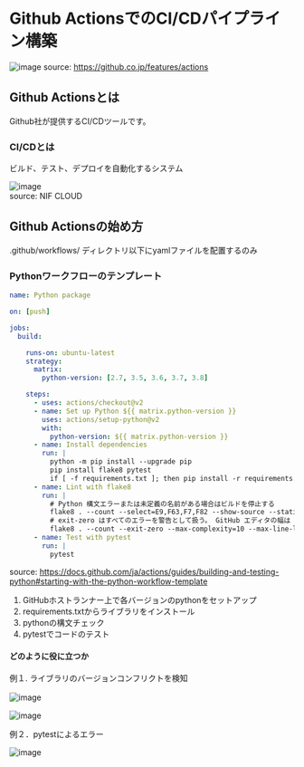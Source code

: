 # Github ActionsでのCI/CDパイプライン構築
![image](https://user-images.githubusercontent.com/45054071/129161150-2a86acfe-7979-4c7f-810f-61e30818db2d.png)
source: https://github.co.jp/features/actions

## Github Actionsとは
Github社が提供するCI/CDツールです。  

### CI/CDとは
ビルド、テスト、デプロイを自動化するシステム  

![image](https://user-images.githubusercontent.com/45054071/129161541-1fa373a6-8c4d-4232-8b3d-75885a6d43d2.png)  
source: NIF CLOUD

## Github Actionsの始め方
.github/workflows/ ディレクトリ以下にyamlファイルを配置するのみ

### Pythonワークフローのテンプレート
```yaml
name: Python package

on: [push]

jobs:
  build:

    runs-on: ubuntu-latest
    strategy:
      matrix:
        python-version: [2.7, 3.5, 3.6, 3.7, 3.8]

    steps:
      - uses: actions/checkout@v2
      - name: Set up Python ${{ matrix.python-version }}
        uses: actions/setup-python@v2
        with:
          python-version: ${{ matrix.python-version }}
      - name: Install dependencies
        run: |
          python -m pip install --upgrade pip
          pip install flake8 pytest
          if [ -f requirements.txt ]; then pip install -r requirements.txt; fi
      - name: Lint with flake8
        run: |
          # Python 構文エラーまたは未定義の名前がある場合はビルドを停止する
          flake8 . --count --select=E9,F63,F7,F82 --show-source --statistics
          # exit-zero はすべてのエラーを警告として扱う。 GitHub エディタの幅は 127 文字
          flake8 . --count --exit-zero --max-complexity=10 --max-line-length=127 --statistics
      - name: Test with pytest
        run: |
          pytest
 ```
 source: https://docs.github.com/ja/actions/guides/building-and-testing-python#starting-with-the-python-workflow-template
 
 1. GitHubホストランナー上で各バージョンのpythonをセットアップ
 2. requirements.txtからライブラリをインストール
 3. pythonの構文チェック
 4. pytestでコードのテスト
 
 
 #### どのように役に立つか
 例１. ライブラリのバージョンコンフリクトを検知
 
 ![image](https://user-images.githubusercontent.com/45054071/129168929-2c85cf36-503d-4b00-8342-138ffd97811b.png)　
 
![image](https://user-images.githubusercontent.com/45054071/129169042-6e30c6e8-72d3-4fa4-95c5-a49727fe1aa7.png)

例２．pytestによるエラー

![image](https://user-images.githubusercontent.com/45054071/129169331-4b243712-a805-4ffd-b1ac-8cd77d3ade26.png)


